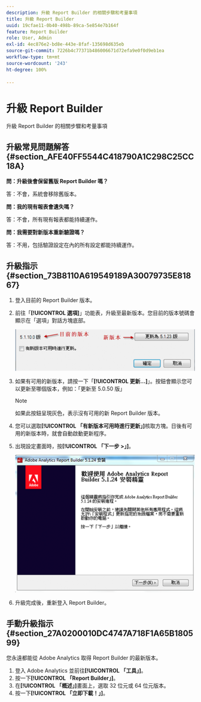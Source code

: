 ```yaml
---
description: 升級 Report Builder 的相關步驟和考量事項
title: 升級 Report Builder
uuid: 19cfae11-0b40-498b-89ca-5e854e7b164f
feature: Report Builder
role: User, Admin
exl-id: 4ec876e2-bd8e-443e-8faf-135698d635eb
source-git-commit: 7226b4c77371b486006671d72efa9e0f0d9eb1ea
workflow-type: tm+mt
source-wordcount: '243'
ht-degree: 100%

---
```


# 升級 Report Builder

升級 Report Builder 的相關步驟和考量事項

## 升級常見問題解答 {#section_AFE40FF5544C418790A1C298C25CC18A}

**問：升級後會保留舊版 Report Builder 嗎？**

答：不會，系統會移除舊版本。

**問：我的現有報表會遺失嗎？**

答：不會，所有現有報表都能持續運作。

**問：我需要對新版本重新驗證嗎？**

答：不用，包括驗證設定在內的所有設定都能持續運作。

## 升級指示 {#section_73B8110A619549189A30079735E81867}

1. 登入目前的 Report Builder 版本。
1. 前往「**[!UICONTROL 選項]**」功能表，升級至最新版本。您目前的版本號碼會顯示在「選項」對話方塊底部。

   ![](assets/upgrade.png)

1. 如果有可用的新版本，請按一下「**[!UICONTROL 更新...]**」。按鈕會顯示您可以更新至哪個版本，例如：「更新至 5.0.50 版」

   >[!NOTE]
   >
   >如果此按鈕呈現灰色，表示沒有可用的新 Report Builder 版本。

1. 您可以選取&#x200B;**[!UICONTROL 「有新版本可用時進行更新」]**&#x200B;核取方塊。日後有可用的新版本時，就會自動啟動更新程序。
1. 出現設定畫面時，按&#x200B;**[!UICONTROL 「下一步 >」]**。

   ![](assets/setup.png)

1. 升級完成後，重新登入 Report Builder。

## 手動升級指示 {#section_27A0200010DC4747A718F1A65B180599}

您永遠都能從 Adobe Analytics 取得 Report Builder 的最新版本。

1. 登入 Adobe Analytics 並前往&#x200B;**[!UICONTROL 「工具」]**。
1. 按一下&#x200B;**[!UICONTROL 「Report Builder」]**。
1. 在&#x200B;**[!UICONTROL 「概述」]**&#x200B;畫面上，選取 32 位元或 64 位元版本。
1. 按一下&#x200B;**[!UICONTROL 「立即下載！」]**。
